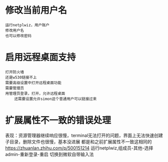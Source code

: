 # 修改当前用户名
	运行netplwiz，用户账户
	修改用户名
	也可以修改密码
	

# 启用远程桌面支持
	打开防火墙
	还是w530链接不上
	需要高级设置中打开远程桌面功能
	需要管理员
	用管理员登录，打开，允许远程桌面
		还需要设置允许simon这个普通用户可以链接过来


# 扩展属性不一致的错误处理
表现：资源管理器继续响应很慢，terminal无法打开的问题，界面上无法快速创建子目录，删除文件也很慢，基本没进展
都是和之前扩展属性不一致这相同的
https://zhuanlan.zhihu.com/p/500151214
	运行netplwiz,组成员-其他-选择admin-重新登录-重启
	切换到微软自带输入法